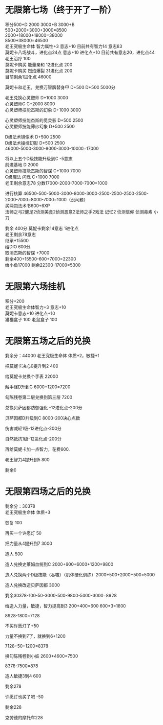 # 无限第七场（终于开了一阶）
积分500+D 2000 3000+B  3000+B  
500+2000+3000+3000=8500  
2000+18000+18000=38000  
8500+38000=46500  
老王究极生命体 智力属性+3 意志+10 目前共有智力14 意志83  
莫妮卡八场战斗，进化点24点 意志+10 进化点+10  目前共有意志20，进化点44  
老王治疗 100  
莫妮卡购买 能量亲和 12进化点 200  
莫妮卡购买 烈焰爆裂 31进化点 200  
目前剩余1进化点  46000  

莫妮卡和老王，兑换万智牌替身甲 D+500 D+500 5000分  

老王兑换心灵塑师 D+1000 3000  
心灵塑师C C+2000 8000  
心灵塑师技能杰斯的幻象 D+1000 3000  

心灵塑师技能杰斯的觅灵影 D+500 2500  
心灵塑师技能薄纱幻象 D+500 2500  

D级法术镜像术 D+500 2500  
D级法术操控幻影 D+500 2500  
46000-5000-3000-8000-3000-10000=17000  

将以上五个D级技能升级到C -5意志  
前进基地 D 2000  
心灵塑师技能杰斯的智谋 C+1000 7000  
C级魔法 闪烁 C+1000 7000  
老王剩余意志78 分数17000-2000-7000-7000=1000  

进行核算 46500-500-5000-3000-8000-3000-2500-2500-2500-2500-2000-7000=8000-7000=1000（没问题）  
买两包法术书600+6XP  
法师之弓2健足2侦测美食2侦测恶意2法师之手2戏法 记忆2 侦测信仰 侦测毒素 小刀  

剩余 400分 莫妮卡剩余14意志 1进化点  
老王剩余78意志  
继承+15500  
给DIO 600分  
取消杰斯的智谋 +7000  
剩余400+15500-600+7000=22300  
给小鱼17000 剩余22300-17000=5300
# 无限第六场挂机
积分+200  
老王究极生命体智力+3 意志+10  
莫妮卡意志+10 进化点+10  
猫猫盒子 100
老鼠盒子 100

# 无限第五场之后的兑换
剩余分：44000
老王究极生命体 体质+2，敏捷+1

把莫妮卡决心0提升到2 400

给莫妮卡兑换个手表 22000

触手怪D升到C 6000+1200=7200

勾陈残卷第二层兑换到第三层 7200

兑换贝萨因都防御强化 -12进化点-200分

贝萨因都D升级到C 8000-200决心点数

伤害减轻1级-12进化点-200分

自然抵抗1级-12进化点-200分

再给莫妮卡加一点智力，花费600.

老王智力4提升到5 800

剩余0

# 无限第四场之后的兑换
剩余分：30378  
老王究极生命体 体质+3

恢复 100

再买一个许愿灯 50

把力量从4提升到7 3000

造人 500

造人兑换史莱姆血统到C 2000+600+6000+1200=9800

造人兑换两个D级技能（吞噬）（肌体硬化训练）2000+500+2000+500=5000

造人兑换改造贝萨因都 3000

剩余30378-100-50-3000-500-9800-5000-3000=8928

给造人力量，敏捷，智力提高到3 200+400=600 600*3=1800

8928-1800=7128

不买许愿灯了+50

力量不换到7了，就换到6+1200

7128+50+1200=8378

换勾陈残卷到小妖 2600+4900=7500

8378-7500=878

造人敏捷3到4 600

剩余278

许愿灯也买了吧 -50

剩余228

克劳德的摩托车228